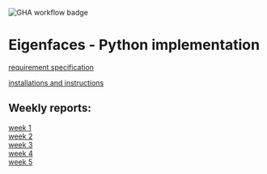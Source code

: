 ![GHA workflow badge](https://github.com/ni-eminen/eigenface/workflows/CI/badge.svg)

# Eigenfaces - Python implementation

[requirement specification](https://github.com/ni-eminen/eigenface/blob/master/documentation/requirement-specification.md)

[installations and instructions](https://github.com/ni-eminen/eigenface/blob/master/documentation/instructions.md)

## Weekly reports:
[week 1](https://github.com/ni-eminen/eigenface/blob/master/documentation/weekly/week1.md)</br>
[week 2](https://github.com/ni-eminen/eigenface/blob/master/documentation/weekly/week2.md)</br>
[week 3](https://github.com/ni-eminen/eigenface/blob/master/documentation/weekly/week3.md)</br>
[week 4](https://github.com/ni-eminen/eigenface/blob/master/documentation/weekly/week4.md)</br>
[week 5](https://github.com/ni-eminen/eigenface/blob/master/documentation/weekly/week5.md)

